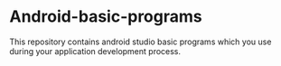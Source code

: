 # Android-basic-programs
This repository contains android studio basic programs which you use during your application development process.

